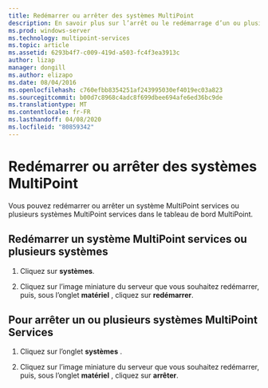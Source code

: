 ```yaml
---
title: Redémarrer ou arrêter des systèmes MultiPoint
description: En savoir plus sur l’arrêt ou le redémarrage d’un ou plusieurs systèmes
ms.prod: windows-server
ms.technology: multipoint-services
ms.topic: article
ms.assetid: 6293b4f7-c009-419d-a503-fc4f3ea3913c
author: lizap
manager: dongill
ms.author: elizapo
ms.date: 08/04/2016
ms.openlocfilehash: c760efbb8354251af243995030ef4019ec03a823
ms.sourcegitcommit: b00d7c8968c4adc8f699dbee694afe6ed36bc9de
ms.translationtype: MT
ms.contentlocale: fr-FR
ms.lasthandoff: 04/08/2020
ms.locfileid: "80859342"
---
```

# <a name="restart-or-shut-down-multipoint-systems"></a>Redémarrer ou arrêter des systèmes MultiPoint
Vous pouvez redémarrer ou arrêter un système MultiPoint services ou plusieurs systèmes MultiPoint services dans le tableau de bord MultiPoint.  
  
## <a name="restart-a-multipoint-services-system-or-multiple-systems"></a>Redémarrer un système MultiPoint services ou plusieurs systèmes  
  
1.  Cliquez sur **systèmes**.  
  
2.  Cliquez sur l’image miniature du serveur que vous souhaitez redémarrer, puis, sous l’onglet **matériel** , cliquez sur **redémarrer**.  
  
## <a name="to-shut-down-a-multipoint-services-system-or-multiple-systems"></a>Pour arrêter un ou plusieurs systèmes MultiPoint Services  
  
1.  Cliquez sur l’onglet **systèmes** .  
  
2.  Cliquez sur l’image miniature du serveur que vous souhaitez redémarrer, puis, sous l’onglet **matériel** , cliquez sur **arrêter**.